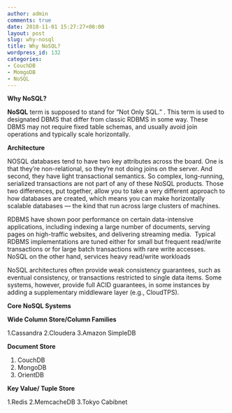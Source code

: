 ```yaml
---
author: admin
comments: true
date: 2010-11-01 15:27:27+00:00
layout: post
slug: why-nosql
title: Why NoSQL?
wordpress_id: 132
categories:
- CouchDB
- MomgoDB
- NoSQL
---
```


**Why NoSQL?**

**NoSQL** term is supposed to stand for “Not Only SQL.” . This term is used to designated DBMS that differ from classic RDBMS in some way. These DBMS may not require fixed table schemas, and usually avoid join operations and typically scale horizontally.<!--more-->

**Architecture**

NOSQL databases tend to have two key attributes across the board. One is that they’re non-relational, so they’re not doing joins on the server. And second, they have light transactional semantics. So complex, long-running, serialized transactions are not part of any of these NoSQL products. Those two differences, put together, allow you to take a very different approach to how databases are created, which means you can make horizontally scalable databases — the kind that run across large clusters of machines.

RDBMS have shown poor performance on certain data-intensive applications, including indexing a large number of documents, serving pages on high-traffic websites, and delivering streaming media.  Typical RDBMS implementations are tuned either for small but frequent read/write transactions or for large batch transactions with rare write accesses. NoSQL on the other hand, services heavy read/write workloads

NoSQL architectures often provide weak consistency guarantees, such as eventual consistency, or transactions restricted to single data items. Some systems, however, provide full ACID guarantees, in some instances by adding a supplementary middleware layer (e.g., CloudTPS).

**Core NoSQL Systems**

**Wide Column Store/Column Families**

1.Cassandra
2.Cloudera
3.Amazon SimpleDB

**Document Store**

1. CouchDB
2. MongoDB
3. OrientDB

**Key Value/ Tuple Store**

1.Redis
2.MemcacheDB
3.Tokyo Cabibnet
